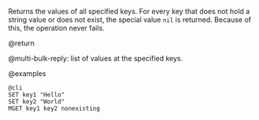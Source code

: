 Returns the values of all specified keys. For every key that does not hold a
string value or does not exist, the special value `nil` is returned. Because of
this, the operation never fails.

@return

@multi-bulk-reply: list of values at the specified keys.

@examples

    @cli
    SET key1 "Hello"
    SET key2 "World"
    MGET key1 key2 nonexisting
